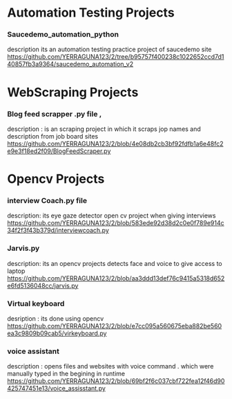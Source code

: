 # Automation Testing Projects
### Saucedemo_automation_python 
description  its an automation testing practice project of saucedemo site  https://github.com/YERRAGUNA123/2/tree/b95757f400238c1022652ccd7d140857fb3a9364/saucedemo_automation_v2 

# WebScraping Projects

### Blog feed scrapper .py file ,  
description : is an scraping project in which it scraps jop names and description from job board sites  https://github.com/YERRAGUNA123/2/blob/4e08db2cb3bf92fdfb1a6e48fc2e9e3f18ed2f09/BlogFeedScraper.py

# Opencv Projects
### interview Coach.py file 
description: its eye gaze detector open cv project when giving interviews https://github.com/YERRAGUNA123/2/blob/583ede92d38d2c0e0f789e914c34f2f3f43b379d/interviewcoach.py

### Jarvis.py 
description: its an opencv projects detects face and voice to give access to laptop https://github.com/YERRAGUNA123/2/blob/aa3ddd13def76c9415a5318d652e6fd5136048cc/jarvis.py

### Virtual keyboard
desription : its done using opencv https://github.com/YERRAGUNA123/2/blob/e7cc095a560675eba882be560ea3c9809b09cab5/virkeyboard.py

### voice assistant 
description : opens files and websites with voice command . which were manually typed in the begining in runtime https://github.com/YERRAGUNA123/2/blob/69bf2f6c037cbf722fea12f46d90425747451e13/voice_assisstant.py



